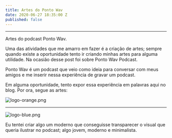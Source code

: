 ```yaml
---
title: Artes do Ponto Wav
date: 2020-06-27 18:35:00 Z
published: false
---
```


---

Artes do podcast Ponto Wav.

<!--more-->


Uma das atividades que me amarro em fazer é a criação de artes; sempre quando existe a oportunidade tento ir criando minhas artes para alguma utilidade. Na ocasião desse post foi sobre Ponto Wav Podcast.

Ponto Wav é um podcast que veio como ideia para conversar com meus amigos e me inserir nessa experiência de gravar um podcast.

Em alguma oportunidade, tento expor essa experiência em palavras aqui no blog. Por ora, segue as artes:

![logo-orange.png](/uploads/logo-orange.png)

---

![logo-blue.png](/uploads/logo-blue.png)

Eu tentei criar algo um moderno que conseguisse transparecer o visual que queria ilustrar no podcast; algo jovem, moderno e minimalista.
